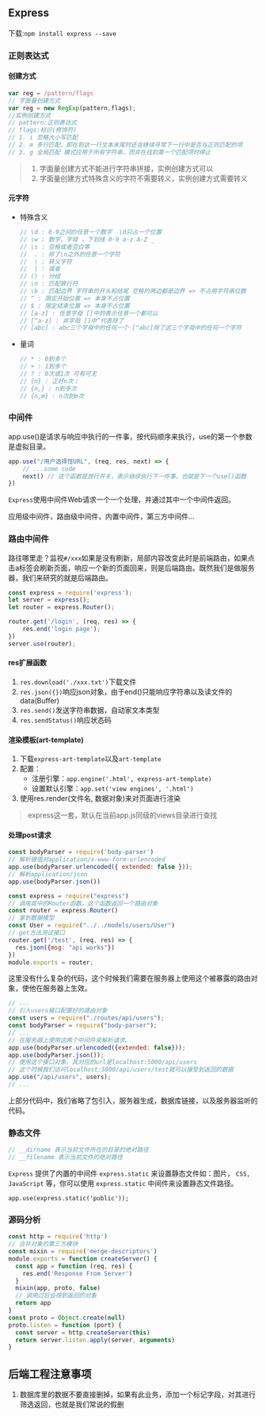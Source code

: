 ## Express

下载:`npm install express --save`

### 正则表达式

#### 创建方式

```javascript
var reg = /pattern/flags
// 字面量创建方式
var reg = new RegExp(pattern,flags);
//实例创建方式
// pattern:正则表达式  
// flags:标识(修饰符)
// 1. i 忽略大小写匹配
// 2. m 多行匹配，即在到达一行文本末尾时还会继续寻常下一行中是否与正则匹配的项
// 3. g 全局匹配 模式应用于所有字符串，而非在找到第一个匹配项时停止
```

> 1. 字面量创建方式不能进行字符串拼接，实例创建方式可以 
> 2. 字面量创建方式特殊含义的字符不需要转义，实例创建方式需要转义

#### 元字符

+ 特殊含义

  ```javascript
  // \d : 0-9之间的任意一个数字  \d只占一个位置
  // \w : 数字，字母 ，下划线 0-9 a-z A-Z _
  // \s : 空格或者空白等
  //  . : 除了\n之外的任意一个字符
  //  \ : 转义字符
  //  | : 或者
  // () : 分组
  // \n : 匹配换行符
  // \b : 匹配边界 字符串的开头和结尾 空格的两边都是边界 => 不占用字符串位数
  // ^ : 限定开始位置 => 本身不占位置
  // $ : 限定结束位置 => 本身不占位置
  // [a-z] : 任意字母 []中的表示任意一个都可以
  // [^a-z] : 非字母 []中^代表除了
  // [abc] : abc三个字母中的任何一个 [^abc]除了这三个字母中的任何一个字符
  ```

+ 量词

  ```javascript
  // * : 0到多个
  // + : 1到多个
  // ? : 0次或1次 可有可无
  // {n} : 正好n次；
  // {n,} : n到多次
  // {n,m} : n次到m次
  ```

### 中间件

app.use()是请求与响应中执行的一件事，按代码顺序来执行，use的第一个参数是虚拟目录。

```javascript
app.use("/用户选择性URL", (req, res, next) => {
    // ...some code 
    next() // 这个函数是放行开关，表示继续执行下一件事，也就是下一个use()函数
})
```

`Express`使用中间件Web请求一个一个处理，并通过其中一个中间件返回。

应用级中间件，路由级中间件，内置中间件，第三方中间件...

### 路由中间件

路往哪里走？监视`#/xxx`如果是没有刷新，局部内容改变此时是前端路由，如果点击a标签会刷新页面，响应一个新的页面回来，则是后端路由。既然我们是做服务器，我们来研究的就是后端路由。

```javascript
const express = require('express');
let server = express();
let router = express.Router();

router.get('/login', (req, res) => {
    res.end('login page');
})
server.use(router);
```

#### res扩展函数

1. `res.download('./xxx.txt')`下载文件
2. `res.json({})`响应json对象，由于end()只能响应字符串以及读文件的data(Buffer)
3. `res.send()`发送字符串数据，自动家文本类型
4. `res.sendStatus()`响应状态码

#### 渲染模板(art-template)

1. 下载`express-art-template`以及`art-template`
2. 配置：
   + 注册引擎：`app.engine('.html', express-art-template)`
   + 设置默认引擎：`app.set('view engines', '.html')`
3. 使用res.render(文件名, 数据对象)来对页面进行渲染

> express这一套，默认在当前app.js同级的views目录进行查找

#### 处理post请求

```javascript
const bodyParser = require('body-parser')
// 解析键值对application/x-www-form-urlencoded
app.use(bodyParser.urlencoded({ extended: false }));
// 解析application/json
app.use(bodyParser.json())
```

```javascript
const express = require("express")
// 调用其中的Router函数，这个函数返回一个路由对象
const router = express.Router()
// 拿到数据模型
const User = require("../../models/users/User")
// get方法测试接口 
router.get('/test', (req, res) => {
  res.json({msg: "api works"})
})
module.exports = router;
```

这里没有什么复杂的代码，这个时候我们需要在服务器上使用这个被暴露的路由对象，使他在服务器上生效。

```javascript
// ...
// 引入users接口配置好的路由对象
const users = require("./routes/api/users");
const bodyParser = require("body-parser");
// ...
// 在服务器上使用这两个中间件来解析请求。
app.use(bodyParser.urlencoded({extended: false}));
app.use(bodyParser.json());
// 使用这个接口对象，其对应的url是localhost:5000/api/users
// 这个时候我们访问localhost:5000/api/users/test就可以接受到返回的数据
app.use("/api/users", users);
// ...
```

上部分代码中，我们省略了包引入，服务器生成，数据库链接，以及服务器监听的代码。

### 静态文件

```javascript
// __dirname 表示当前文件所在的目录的绝对路径
// __filename 表示当前文件的绝对路径
```

`Express` 提供了内置的中间件 `express.static` 来设置静态文件如：图片， `CSS, JavaScript` 等，你可以使用 `express.static` 中间件来设置静态文件路径。

`app.use(express.static('public'));`

###  源码分析

```javascript
const http = require('http')
// 合并对象的第三方模块
const mixin = require('merge-descriptors')
module.exports = function createServer() {
  const app = function (req, res) {
    res.end('Response From Server')
  }
  mixin(app, proto, false)
  // 调用过后会得到返回的对象 
  return app
}
const proto = Object.create(null)
proto.listen = function (port) {
  const server = http.createServer(this)
  return server.listen.apply(server, arguments)
}
```



## 后端工程注意事项

1. 数据库里的数据不要直接删掉，如果有此业务，添加一个标记字段，对其进行筛选返回，也就是我们常说的假删

